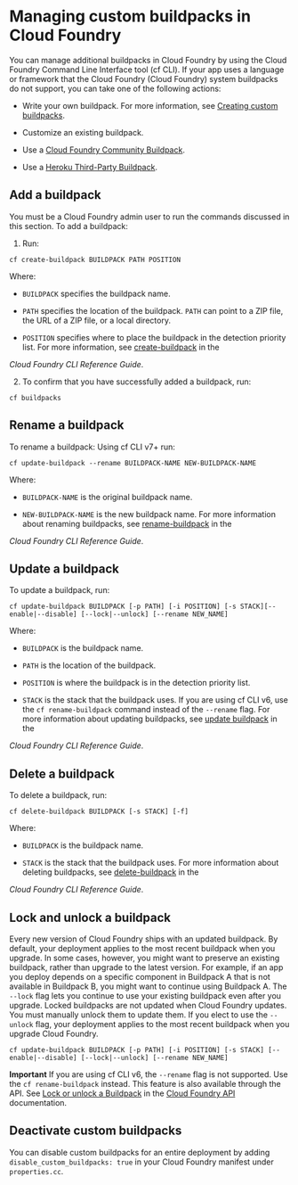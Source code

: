 # Managing custom buildpacks in Cloud Foundry
You can manage additional buildpacks in Cloud Foundry by using the Cloud Foundry Command Line Interface
tool (cf CLI).
If your app uses a language
or framework that the Cloud Foundry
(Cloud Foundry) system buildpacks do not support, you can take one of the following
actions:

* Write your own buildpack. For more information, see [Creating custom buildpacks](https://docs.cloudfoundry.org/buildpacks/custom.html).

* Customize an existing buildpack.

* Use a [Cloud Foundry Community Buildpack](https://github.com/cloudfoundry-community/cf-docs-contrib/wiki/Buildpacks).

* Use a [Heroku Third-Party Buildpack](https://devcenter.heroku.com/articles/third-party-buildpacks).

## Add a buildpack
You must be a Cloud Foundry admin user to run the commands
discussed in this section.
To add a buildpack:

1. Run:
```
cf create-buildpack BUILDPACK PATH POSITION
```
Where:

* `BUILDPACK` specifies the buildpack name.

* `PATH` specifies the location of the buildpack. `PATH` can point to a ZIP file, the URL of a ZIP file, or a local
directory.

* `POSITION` specifies where to place the buildpack in the detection priority list.
For more information, see [create-buildpack](https://cli.cloudfoundry.org/en-US/cf/create-buildpack.html) in the

*Cloud Foundry CLI Reference Guide*.

2. To confirm that you have successfully added a buildpack, run:
```
cf buildpacks
```

## Rename a buildpack
To rename a buildpack:
Using cf CLI v7+ run:
```
cf update-buildpack --rename BUILDPACK-NAME NEW-BUILDPACK-NAME
```
Where:

* `BUILDPACK-NAME` is the original buildpack name.

* `NEW-BUILDPACK-NAME` is the new buildpack name.
For more information about renaming buildpacks, see
[rename-buildpack](https://cli.cloudfoundry.org/en-US/cf/rename-buildpack.html) in the

*Cloud Foundry CLI Reference Guide*.

## Update a buildpack
To update a buildpack, run:
```
cf update-buildpack BUILDPACK [-p PATH] [-i POSITION] [-s STACK][--enable|--disable] [--lock|--unlock] [--rename NEW_NAME]
```
Where:

* `BUILDPACK` is the buildpack name.

* `PATH` is the location of the buildpack.

* `POSITION` is where the buildpack is in the detection priority list.

* `STACK` is the stack that the buildpack uses.
If you are using cf CLI v6, use the `cf rename-buildpack` command instead of the
`--rename` flag.
For more information about updating buildpacks, see
[update buildpack](https://cli.cloudfoundry.org/en-US/cf/update-buildpack.html) in the

*Cloud Foundry CLI Reference Guide*.

## Delete a buildpack
To delete a buildpack, run:
```
cf delete-buildpack BUILDPACK [-s STACK] [-f]
```
Where:

* `BUILDPACK` is the buildpack name.

* `STACK` is the stack that the buildpack uses.
For more information about deleting buildpacks, see
[delete-buildpack](https://cli.cloudfoundry.org/en-US/cf/delete-buildpack.html) in the

*Cloud Foundry CLI Reference Guide*.

## Lock and unlock a buildpack
Every new version of Cloud Foundry ships with an updated buildpack. By default, your deployment applies
to the most recent
buildpack when you upgrade. In some cases, however, you might want to preserve an existing buildpack, rather than upgrade to the
latest version. For example, if an app you deploy depends on a specific component in Buildpack A that is not available in Buildpack B,
you might want to continue using Buildpack A.
The `--lock` flag lets you continue to use your existing buildpack even after you upgrade. Locked buildpacks are not updated when Cloud Foundry updates. You must manually unlock them to update them.
If you elect to use the `--unlock` flag, your deployment applies to the most recent buildpack when you upgrade Cloud Foundry.
```
cf update-buildpack BUILDPACK [-p PATH] [-i POSITION] [-s STACK] [--enable|--disable] [--lock|--unlock] [--rename NEW_NAME]
```

**Important**
If you are using cf CLI v6, the `--rename` flag is not supported. Use the
`cf rename-buildpack` instead.
This feature is also available through the API. See [Lock or unlock a Buildpack](https://apidocs.cloudfoundry.org/1.24.0/buildpacks/lock_or_unlock_a_buildpack.html) in the [Cloud Foundry API](https://apidocs.cloudfoundry.org/) documentation.

## Deactivate custom buildpacks
You can disable custom buildpacks for an entire deployment by adding `disable_custom_buildpacks: true` in your Cloud Foundry manifest under `properties.cc`.